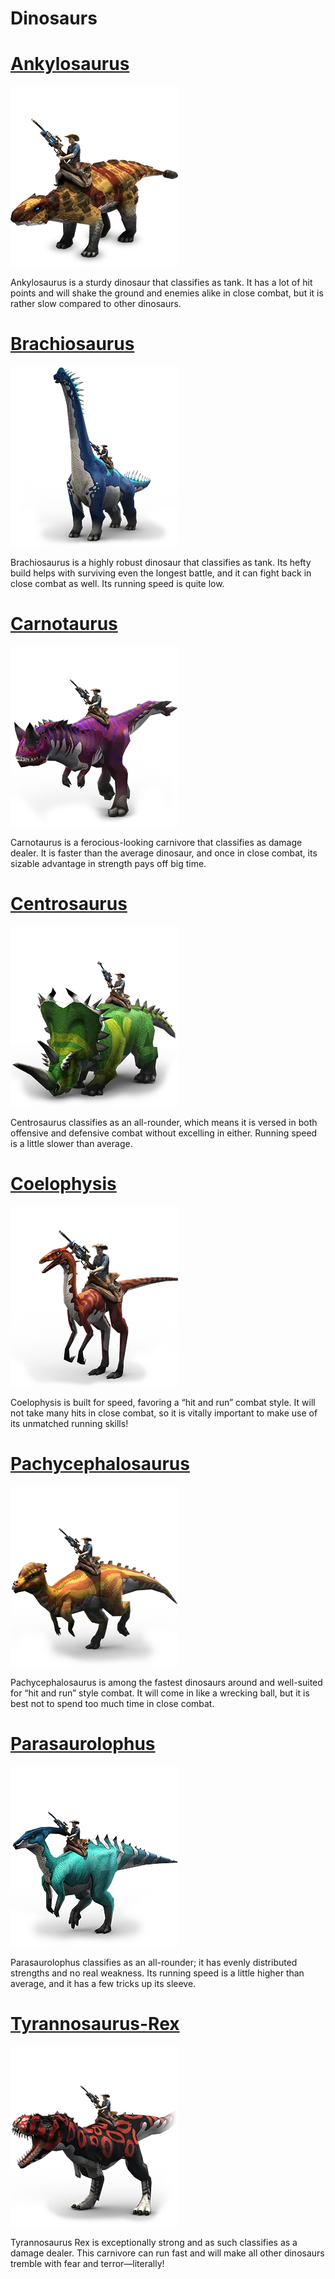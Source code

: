 # Dinosaurs

# [Ankylosaurus](/docs/Dinosaurs/Ankylosaurus.md)

![Ankylosaurus](/data/images/Dinosaurs/Ankylosaurus/Ankylosaurus.png)

Ankylosaurus is a sturdy dinosaur that classifies as tank. It has a lot of hit points and will shake the ground and enemies alike in close combat, but it is rather slow compared to other dinosaurs.

# [Brachiosaurus](/docs/Dinosaurs/Brachiosaurus.md)

![Brachiosaurus](/data/images/Dinosaurs/Brachiosaurus/Brachiosaurus.png)

Brachiosaurus is a highly robust dinosaur that classifies as tank. Its hefty build helps with surviving even the longest battle, and it can fight back in close combat as well. Its running speed is quite low.

# [Carnotaurus](/docs/Dinosaurs/Carnotaurus.md)

![Carnotaurus](/data/images/Dinosaurs/Carnotaurus/Carnotaurus.png)

Carnotaurus is a ferocious-looking carnivore that classifies as damage dealer. It is faster than the average dinosaur, and once in close combat, its sizable advantage in strength pays off big time.

# [Centrosaurus](/docs/Dinosaurs/Centrosaurus.md)

![Centrosaurus](/data/images/Dinosaurs/Centrosaurus/Centrosaurus.png)

Centrosaurus classifies as an all-rounder, which means it is versed in both offensive and defensive combat without excelling in either. Running speed is a little slower than average.

# [Coelophysis](/docs/Dinosaurs/Coelophysis.md)

![Coelophysis](/data/images/Dinosaurs/Coelophysis/Coelophysis.png)

Coelophysis is built for speed, favoring a “hit and run” combat style. It will not take many hits in close combat, so it is vitally important to make use of its unmatched running skills!

# [Pachycephalosaurus](/docs/Dinosaurs/Pachycephalosaurus.md)

![Pachycephalosaurus](/data/images/Dinosaurs/Pachycephalosaurus/Pachycephalosaurus.png)

Pachycephalosaurus is among the fastest dinosaurs around and well-suited for “hit and run” style combat. It will come in like a wrecking ball, but it is best not to spend too much time in close combat.

# [Parasaurolophus](/docs/Dinosaurs/Parasaurolophus.md)

![Parasaurolophus](/data/images/Dinosaurs/Parasaurolophus/Parasaurolophus.png)

Parasaurolophus classifies as an all-rounder; it has evenly distributed strengths and no real weakness. Its running speed is a little higher than average, and it has a few tricks up its sleeve.

# [Tyrannosaurus-Rex](/docs/Dinosaurs/Tyrannosaurus-Rex.md)

![Tyrannosaurus Rex](/data/images/Dinosaurs/Tyrannosaurus-Rex/Tyrannosaurus-Rex.png)

Tyrannosaurus Rex is exceptionally strong and as such classifies as a damage dealer. This carnivore can run fast and will make all other dinosaurs tremble with fear and terror—literally!

